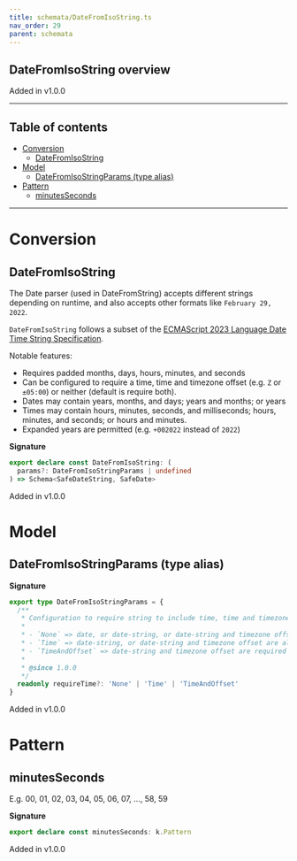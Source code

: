 ```yaml
---
title: schemata/DateFromIsoString.ts
nav_order: 29
parent: schemata
---
```


## DateFromIsoString overview

Added in v1.0.0

---

<h2 class="text-delta">Table of contents</h2>

- [Conversion](#conversion)
  - [DateFromIsoString](#datefromisostring)
- [Model](#model)
  - [DateFromIsoStringParams (type alias)](#datefromisostringparams-type-alias)
- [Pattern](#pattern)
  - [minutesSeconds](#minutesseconds)

---

# Conversion

## DateFromIsoString

The Date parser (used in DateFromString) accepts different strings depending on
runtime, and also accepts other formats like `February 29, 2022`.

`DateFromIsoString` follows a subset of the [ECMAScript 2023 Language Date Time String
Specification](https://tc39.es/ecma262/#sec-date-time-string-format).

Notable features:

- Requires padded months, days, hours, minutes, and seconds
- Can be configured to require a time, time and timezone offset (e.g. `Z` or `±05:00`) or
  neither (default is require both).
- Dates may contain years, months, and days; years and months; or years
- Times may contain hours, minutes, seconds, and milliseconds; hours, minutes, and
  seconds; or hours and minutes.
- Expanded years are permitted (e.g. `+002022` instead of `2022`)

**Signature**

```ts
export declare const DateFromIsoString: (
  params?: DateFromIsoStringParams | undefined
) => Schema<SafeDateString, SafeDate>
```

Added in v1.0.0

# Model

## DateFromIsoStringParams (type alias)

**Signature**

```ts
export type DateFromIsoStringParams = {
  /**
   * Configuration to require string to include time, time and timezone offset, or neither.
   *
   * - `None` => date, or date-string, or date-string and timezone offset are allowed
   * - `Time` => date-string, or date-string and timezone offset are allowed
   * - `TimeAndOffset` => date-string and timezone offset are required
   *
   * @since 1.0.0
   */
  readonly requireTime?: 'None' | 'Time' | 'TimeAndOffset'
}
```

Added in v1.0.0

# Pattern

## minutesSeconds

E.g. 00, 01, 02, 03, 04, 05, 06, 07, ..., 58, 59

**Signature**

```ts
export declare const minutesSeconds: k.Pattern
```

Added in v1.0.0
